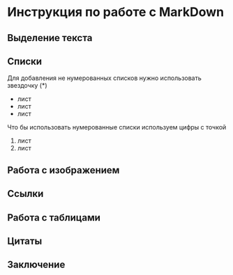 # Инструкция по работе с MarkDown

## Выделение текста


## Списки

Для добавления не нумерованных списков нужно использовать звездочку (*)
* лист
* лист
* лист

Что бы использовать нумерованные списки используем цифры с точкой
1. лист
2. лист


## Работа с изображением

## Ссылки

## Работа с таблицами

## Цитаты

## Заключение